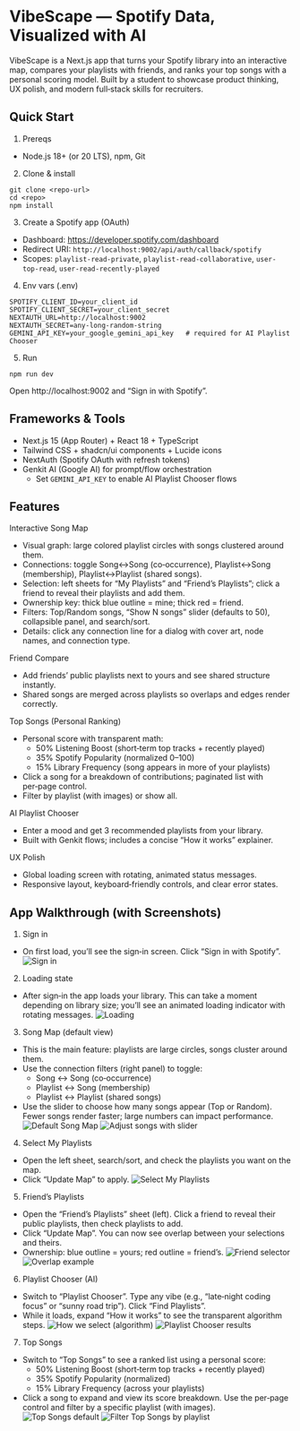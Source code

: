 # VibeScape — Spotify Data, Visualized with AI

VibeScape is a Next.js app that turns your Spotify library into an interactive map, compares your playlists with friends, and ranks your top songs with a personal scoring model. Built by a student to showcase product thinking, UX polish, and modern full‑stack skills for recruiters.

## Quick Start

1) Prereqs
- Node.js 18+ (or 20 LTS), npm, Git

2) Clone & install
```
git clone <repo-url>
cd <repo>
npm install
```

3) Create a Spotify app (OAuth)
- Dashboard: https://developer.spotify.com/dashboard
- Redirect URI: `http://localhost:9002/api/auth/callback/spotify`
- Scopes: `playlist-read-private`, `playlist-read-collaborative`, `user-top-read`, `user-read-recently-played`

4) Env vars (.env)
```
SPOTIFY_CLIENT_ID=your_client_id
SPOTIFY_CLIENT_SECRET=your_client_secret
NEXTAUTH_URL=http://localhost:9002
NEXTAUTH_SECRET=any-long-random-string
GEMINI_API_KEY=your_google_gemini_api_key   # required for AI Playlist Chooser
```

5) Run
```
npm run dev
```
Open http://localhost:9002 and “Sign in with Spotify”.

## Frameworks & Tools
- Next.js 15 (App Router) + React 18 + TypeScript
- Tailwind CSS + shadcn/ui components + Lucide icons
- NextAuth (Spotify OAuth with refresh tokens)
- Genkit AI (Google AI) for prompt/flow orchestration
  - Set `GEMINI_API_KEY` to enable AI Playlist Chooser flows

## Features

Interactive Song Map
- Visual graph: large colored playlist circles with songs clustered around them.
- Connections: toggle Song↔Song (co‑occurrence), Playlist↔Song (membership), Playlist↔Playlist (shared songs).
- Selection: left sheets for “My Playlists” and “Friend’s Playlists”; click a friend to reveal their playlists and add them.
- Ownership key: thick blue outline = mine; thick red = friend.
- Filters: Top/Random songs, “Show N songs” slider (defaults to 50), collapsible panel, and search/sort.
- Details: click any connection line for a dialog with cover art, node names, and connection type.

Friend Compare
- Add friends’ public playlists next to yours and see shared structure instantly.
- Shared songs are merged across playlists so overlaps and edges render correctly.

Top Songs (Personal Ranking)
- Personal score with transparent math:
  - 50% Listening Boost (short‑term top tracks + recently played)
  - 35% Spotify Popularity (normalized 0–100)
  - 15% Library Frequency (song appears in more of your playlists)
- Click a song for a breakdown of contributions; paginated list with per‑page control.
- Filter by playlist (with images) or show all.

AI Playlist Chooser
- Enter a mood and get 3 recommended playlists from your library.
- Built with Genkit flows; includes a concise “How it works” explainer.

UX Polish
- Global loading screen with rotating, animated status messages.
- Responsive layout, keyboard‑friendly controls, and clear error states.

## App Walkthrough (with Screenshots)

1) Sign in
- On first load, you’ll see the sign‑in screen. Click “Sign in with Spotify”.
![Sign in](src\photos\sign-in.png)

2) Loading state
- After sign‑in the app loads your library. This can take a moment depending on library size; you’ll see an animated loading indicator with rotating messages.
![Loading](src\photos/loading.png)

3) Song Map (default view)
- This is the main feature: playlists are large circles, songs cluster around them.
- Use the connection filters (right panel) to toggle:
  - Song ↔ Song (co‑occurrence)
  - Playlist ↔ Song (membership)
  - Playlist ↔ Playlist (shared songs)
- Use the slider to choose how many songs appear (Top or Random). Fewer songs render faster; large numbers can impact performance.
![Default Song Map](src\photos/song-map-default.png)
![Adjust songs with slider](src\photos/slider-more-songs.png)

4) Select My Playlists
- Open the left sheet, search/sort, and check the playlists you want on the map.
- Click “Update Map” to apply.
![Select My Playlists](src\photos/select-my-playlists.png)

5) Friend’s Playlists
- Open the “Friend’s Playlists” sheet (left). Click a friend to reveal their public playlists, then check playlists to add.
- Click “Update Map”. You can now see overlap between your selections and theirs.
- Ownership: blue outline = yours; red outline = friend’s.
![Friend selector](src\photos/selection-friends-playlists.png)
![Overlap example](src\photos/graph-two-friends-two-personal.png)

6) Playlist Chooser (AI)
- Switch to “Playlist Chooser”. Type any vibe (e.g., “late‑night coding focus” or “sunny road trip”). Click “Find Playlists”.
- While it loads, expand “How it works” to see the transparent algorithm steps.
![How we select (algorithm)](src\photos/playlist-chooser-how-it-works.png)
![Playlist Chooser results](src\photos/playlist-chooser-results.png)

7) Top Songs
- Switch to “Top Songs” to see a ranked list using a personal score:
  - 50% Listening Boost (short‑term top tracks + recently played)
  - 35% Spotify Popularity (normalized)
  - 15% Library Frequency (across your playlists)
- Click a song to expand and view its score breakdown. Use the per‑page control and filter by a specific playlist (with images).
![Top Songs default](src\photos/top-songs-default.png)
![Filter Top Songs by playlist](src\photos/top-songs-filter-by-playlist.png)
